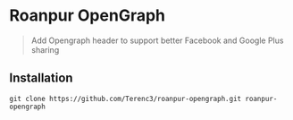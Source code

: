 # Roanpur OpenGraph

> Add Opengraph header to support better Facebook and Google Plus sharing

## Installation
```
git clone https://github.com/Terenc3/roanpur-opengraph.git roanpur-opengraph
```
